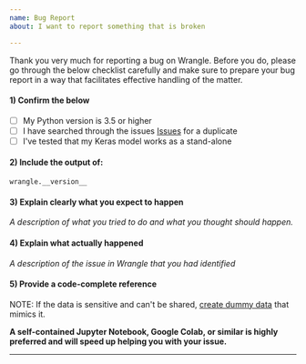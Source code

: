 ```yaml
---
name: Bug Report
about: I want to report something that is broken

---
```


Thank you very much for reporting a bug on Wrangle. Before you do, please go through the below checklist carefully and make sure to prepare your bug report in a way that facilitates effective handling of the matter.

#### 1) Confirm the below

- [ ] My Python version is 3.5 or higher
- [ ] I have searched through the issues [Issues](https://github.com/autonomio/wrangle/issues) for a duplicate
- [ ] I've tested that my Keras model works as a stand-alone

#### 2) Include the output of:

`wrangle.__version__`

#### 3) Explain clearly what you expect to happen

*A description of what you tried to do and what you thought should happen.*

#### 4) Explain what actually happened

*A description of the issue in Wrangle that you had identified*

#### 5) Provide a code-complete reference

NOTE: If the data is sensitive and can't be shared, [create dummy data](https://scikit-learn.org/stable/modules/classes.html#samples-generator) that mimics it.

**A self-contained Jupyter Notebook, Google Colab, or similar is highly preferred and will speed up helping you with your issue.**

-------------------------------------------------------------------------
